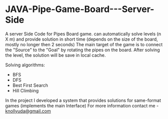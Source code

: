 # JAVA-Pipe-Game-Board---Server-Side

A server Side Code for Pipes Board game. can automatically solve levels (n X m) and provide solution in short time (depends on the size of the board, mostly no longer then 2 seconds) The main target of the game is to connect the "Source" to the "Goal" by rotating the pipes on the board. After solving the level, the solution will be save in local cache.

Solving algorithms:
- BFS
- DFS
- Best First Search
- Hill Climbing

In the project I developed a system that provides solutions for same-format games (implements the main Interface)
For more information contact me - knollyuda@gmail.com
